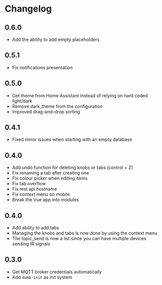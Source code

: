# Changelog

## 0.6.0

- Add the ability to add empty placeholders

## 0.5.1

- Fix notifications presentation

## 0.5.0

- Get theme from Home Assistant instead of relying on hard coded light/dark
- Remove dark_theme from the configuration
- Improved drag-and-drop sorting 

## 0.4.1

- Fixed minor issues when starting with an empty database

## 0.4.0

- Add undo function for deleting knobs or tabs (control + Z)
- Fix renaming a tab after creating one
- Fix colour picker when editing items
- Fix tab overflow
- Fix rest api hostname
- Fix context menu on mobile
- Break the Vue app into modules

## 0.4.0

- Add ability to add tabs
- Managing the knobs and tabs is now done by using the context menu
- The topic_send is now a list since you can have multiple devices sending IR signals

## 0.3.0

- Get MQTT broker credentials automatically
- Add `dumb-init` as init system